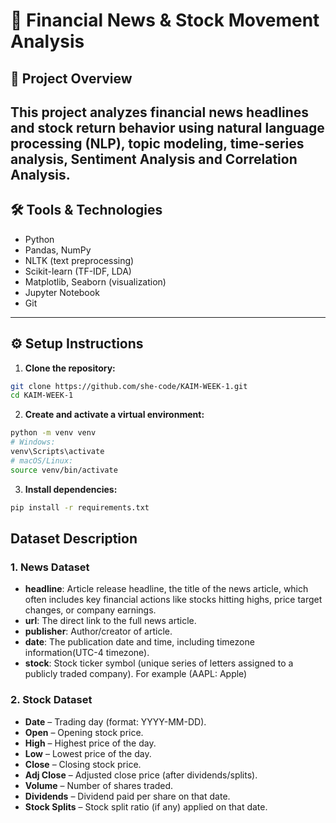 # 📰 Financial News & Stock Movement Analysis

## 📌 Project Overview

This project analyzes **financial news headlines** and **stock return behavior** using natural language processing (NLP), topic modeling, time-series analysis, Sentiment Analysis and Correlation Analysis.
---

## 🛠 Tools & Technologies

- Python  
- Pandas, NumPy  
- NLTK (text preprocessing)  
- Scikit-learn (TF-IDF, LDA)  
- Matplotlib, Seaborn (visualization)  
- Jupyter Notebook  
- Git  

---

## ⚙️ Setup Instructions

1. **Clone the repository:**

```bash
git clone https://github.com/she-code/KAIM-WEEK-1.git
cd KAIM-WEEK-1
```

2. **Create and activate a virtual environment:**

```bash
python -m venv venv
# Windows:
venv\Scripts\activate
# macOS/Linux:
source venv/bin/activate
```
3. **Install dependencies:**

```bash
pip install -r requirements.txt

```
## Dataset Description

### 1. **News Dataset**

- **headline**: Article release headline, the title of the news article, which often includes key financial actions like stocks hitting highs, price target changes, or company earnings.
- **url**: The direct link to the full news article.
- **publisher**: Author/creator of article.
- **date**: The publication date and time, including timezone information(UTC-4 timezone).
- **stock**: Stock ticker symbol (unique series of letters assigned to a publicly traded company). For example (AAPL: Apple)

### 2. **Stock Dataset**

- **Date** – Trading day (format: YYYY-MM-DD).
- **Open** – Opening stock price.
- **High** – Highest price of the day.
- **Low** – Lowest price of the day.
- **Close** – Closing stock price.
- **Adj Close** – Adjusted close price (after dividends/splits).
- **Volume** – Number of shares traded.
- **Dividends** – Dividend paid per share on that date.
- **Stock Splits** – Stock split ratio (if any) applied on that date.

